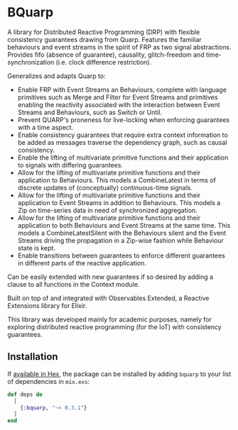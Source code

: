 # BQuarp

A library for Distributed Reactive Programming (DRP) with flexible consistency guarantees drawing from Quarp.
Features the familiar behaviours and event streams in the spirit of FRP as two signal abstractions.
Provides fifo (absence of guarantee), causality, glitch-freedom and time-synchronization (i.e. clock difference restriction).

Generalizes and adapts Quarp to:
* Enable FRP with Event Streams an Behaviours, complete with language primitives such as Merge and Filter for Event Streams and primitives enabling the reactivity associated with the interaction between Event Streams and Behaviours, such as Switch or Until.
* Prevent QUARP's proneness for live-locking when enforcing guarantees with a time aspect.
* Enable consistency guarantees that require extra context information to be added as messages traverse the dependency graph, such as causal consistency.
* Enable the lifting of multivariate primitive functions and their application to signals with differing guarantees.
* Allow for the lifting of multivariate primitive functions and their application to Behaviours. This models a CombineLatest in terms of discrete updates of (conceptually) continuous-time signals.
* Allow for the lifting of multivariate primitive functions and their application to Event Streams in addition to Behaviours. This models a Zip on time-series data in need of synchronized aggregation.
* Allow for the lifting of multivariate primitive functions and their application to both Behaviours and Event Streams at the same time. This models a CombineLatestSilent with the Behaviours silent and the Event Streams driving the propagation in a Zip-wise fashion while Behaviour state is kept.
* Enable transitions between guarantees to enforce different guarantees in different parts of the reactive application.

Can be easily extended with new guarantees if so desired by adding a clause to all functions in the Context module.

Built on top of and integrated with Observables Extended, a Reactive Extensions library for Elixir.

This library was developed mainly for academic purposes, 
namely for exploring distributed reactive programming (for the IoT) with consistency guarantees.

## Installation

If [available in Hex](https://hex.pm/docs/publish), the package can be installed
by adding `bquarp` to your list of dependencies in `mix.exs`:

```elixir
def deps do
  [
    {:bquarp, "~> 0.3.1"}
  ]
end
```